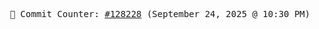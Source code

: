 <p align="center">
    <samp>
        📮 Commit Counter: <a href="https://github.com/Javascript-void0/Javascript-void0/commits/main">#128228</a> (September 24, 2025 @ 10:30 PM)
    </samp>
</p>